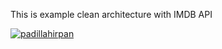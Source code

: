 This is example clean architecture with IMDB API

[![padillahirpan](https://circleci.com/gh/padillahirpan/FIrstSubmissionCleanArch.svg?style=svg)](https://circleci.com/gh/padillahirpan/FIrstSubmissionCleanArch)
